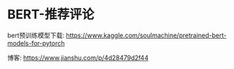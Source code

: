 # BERT-推荐评论
bert预训练模型下载:
https://www.kaggle.com/soulmachine/pretrained-bert-models-for-pytorch

博客:
https://www.jianshu.com/p/4d28479d2f44
